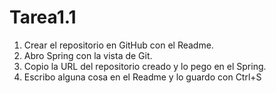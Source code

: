 # Tarea1.1
1. Crear el repositorio en GitHub con el Readme.
2. Abro Spring con la vista de Git.
3. Copio la URL del repositorio creado y lo pego en el Spring.
4. Escribo alguna cosa en el Readme y lo guardo con Ctrl+S

